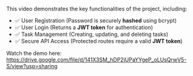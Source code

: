This video demonstrates the key functionalities of the project, including:  
 
- ✅ User Registration (Password is securely **hashed** using bcrypt)  
- ✅ User Login (Returns a **JWT token** for authentication)  
- ✅ Task Management (Creating, updating, and deleting tasks)  
- ✅ Secure API Access (Protected routes require a valid **JWT token**) 

Watch the demo here: https://drive.google.com/file/d/141X3SM_hDP2jUPaYYgeP_oLUsQrwV5-S/view?usp=sharing
